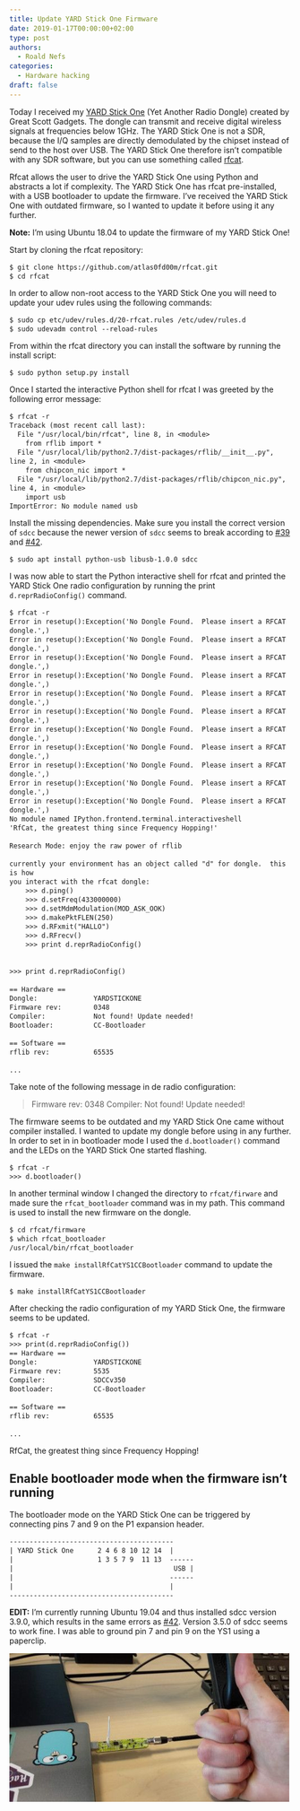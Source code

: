 ```yaml
---
title: Update YARD Stick One Firmware
date: 2019-01-17T00:00:00+02:00
type: post
authors:
  - Roald Nefs
categories:
  - Hardware hacking
draft: false
---
```


Today I received my [YARD Stick One](https://greatscottgadgets.com/yardstickone/) (Yet Another Radio Dongle) created by Great Scott Gadgets. The dongle  can transmit and receive digital wireless signals at frequencies below  1GHz. The YARD Stick One is not a SDR, because the I/Q  samples are directly demodulated by the chipset instead of send to the  host over USB. The YARD Stick One therefore isn’t compatible with any  SDR software, but you can use something called [rfcat](https://github.com/atlas0fd00m/rfcat.git).

Rfcat allows the user to drive the YARD Stick One using Python and abstracts a lot if complexity. The YARD Stick One has rfcat  pre-installed, with a USB bootloader to update the firmware. I’ve  received the YARD Stick One with outdated firmware, so I wanted to  update it before using it any further.

**Note:** I’m using Ubuntu 18.04 to update the firmware of my YARD Stick One!

Start by cloning the rfcat repository:

```console
$ git clone https://github.com/atlas0fd00m/rfcat.git
$ cd rfcat
```

In order to allow non-root access to the YARD Stick One you will need to update your udev rules using the following commands:

```console
$ sudo cp etc/udev/rules.d/20-rfcat.rules /etc/udev/rules.d
$ sudo udevadm control --reload-rules
```

From within the rfcat directory you can install the software by running the install script:

```console
$ sudo python setup.py install
```

Once I started the interactive Python shell for rfcat I was greeted by the following error message:

```console
$ rfcat -r
Traceback (most recent call last):
  File "/usr/local/bin/rfcat", line 8, in <module>
    from rflib import *
  File "/usr/local/lib/python2.7/dist-packages/rflib/__init__.py", line 2, in <module>
    from chipcon_nic import *
  File "/usr/local/lib/python2.7/dist-packages/rflib/chipcon_nic.py", line 4, in <module>
    import usb
ImportError: No module named usb
```

Install the missing dependencies. Make sure you install the correct version of `sdcc` because the newer version of `sdcc` seems to break according to [#39](https://github.com/atlas0fd00m/rfcat/issues/39#issuecomment-500005124) and [#42](https://github.com/atlas0fd00m/rfcat/issues/42#issuecomment-499832234).

```console
$ sudo apt install python-usb libusb-1.0.0 sdcc
```

I was now able to start the Python interactive shell for rfcat and  printed the YARD Stick One radio configuration by running the print `d.reprRadioConfig()` command.

```console
$ rfcat -r
Error in resetup():Exception('No Dongle Found.  Please insert a RFCAT dongle.',)
Error in resetup():Exception('No Dongle Found.  Please insert a RFCAT dongle.',)
Error in resetup():Exception('No Dongle Found.  Please insert a RFCAT dongle.',)
Error in resetup():Exception('No Dongle Found.  Please insert a RFCAT dongle.',)
Error in resetup():Exception('No Dongle Found.  Please insert a RFCAT dongle.',)
Error in resetup():Exception('No Dongle Found.  Please insert a RFCAT dongle.',)
Error in resetup():Exception('No Dongle Found.  Please insert a RFCAT dongle.',)
Error in resetup():Exception('No Dongle Found.  Please insert a RFCAT dongle.',)
Error in resetup():Exception('No Dongle Found.  Please insert a RFCAT dongle.',)
Error in resetup():Exception('No Dongle Found.  Please insert a RFCAT dongle.',)
Error in resetup():Exception('No Dongle Found.  Please insert a RFCAT dongle.',)
No module named IPython.frontend.terminal.interactiveshell
'RfCat, the greatest thing since Frequency Hopping!'

Research Mode: enjoy the raw power of rflib

currently your environment has an object called "d" for dongle.  this is how
you interact with the rfcat dongle:
    >>> d.ping()
    >>> d.setFreq(433000000)
    >>> d.setMdmModulation(MOD_ASK_OOK)
    >>> d.makePktFLEN(250)
    >>> d.RFxmit("HALLO")
    >>> d.RFrecv()
    >>> print d.reprRadioConfig()


>>> print d.reprRadioConfig()

== Hardware ==
Dongle:              YARDSTICKONE
Firmware rev:        0348
Compiler:            Not found! Update needed!
Bootloader:          CC-Bootloader

== Software ==
rflib rev:           65535

...
```

Take note of the following message in de radio configuration:

> Firmware rev: 0348 Compiler: Not found! Update needed!

The firmware seems to be outdated and my YARD Stick One came without  compiler installed. I wanted to update my dongle before using in any  further. In order to set in in bootloader mode I used the `d.bootloader()` command and the LEDs on the YARD Stick One started flashing.

```console
$ rfcat -r
>>> d.bootloader()
```

In another terminal window I changed the directory to `rfcat/firware` and made sure the `rfcat_bootloader` command was in my path. This command is used to install the new firmware on the dongle.

```console
$ cd rfcat/firmware
$ which rfcat_bootloader
/usr/local/bin/rfcat_bootloader
```

I issued the `make installRfCatYS1CCBootloader` command to update the firmware.

```console
$ make installRfCatYS1CCBootloader
```

After checking the radio configuration of my YARD Stick One, the firmware seems to be updated.

```console
$ rfcat -r
>>> print(d.reprRadioConfig())
== Hardware ==
Dongle:              YARDSTICKONE
Firmware rev:        5535
Compiler:            SDCCv350
Bootloader:          CC-Bootloader

== Software ==
rflib rev:           65535

...
```

RfCat, the greatest thing since Frequency Hopping!

## Enable bootloader mode when the firmware isn’t running

The bootloader mode on the YARD Stick One can be triggered by connecting pins 7 and 9 on the P1 expansion header.

```
-----------------------------------------
| YARD Stick One      2 4 6 8 10 12 14  |
|                     1 3 5 7 9  11 13  ------
|                                        USB |
|                                       ------
|                                       |
-----------------------------------------
```

**EDIT:** I’m currently running Ubuntu 19.04 and thus installed sdcc version 3.9.0, which results in the same errors as [#42](https://github.com/atlas0fd00m/rfcat/issues/42). Version 3.5.0 of sdcc seems to work fine. I was able to ground pin 7 and pin 9 on the YS1 using a paperclip.

![Enable bootloader mode on the YARD Stick One using a paperclip](/images/posts/2019/01/17/ys1_bootloader.jpg)
